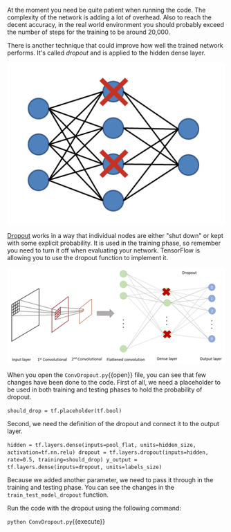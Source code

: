At the moment you need be quite patient when running the code. The complexity of the network is adding a lot of overhead. Also to reach the decent accuracy, in the real world environment you should probably exceed the number of steps for the training to be around 20,000.

There is another technique that could improve how well the trained network performs. It's called *dropout* and is applied to the hidden dense layer.

<img src="tensorflow/assets/dropout.png" alt="Dropout">

[Dropout](https://en.wikipedia.org/wiki/Convolutional_neural_network#Dropout) works in a way that individual nodes are either "shut down" or kept with some explicit probability. It is used in the training phase, so remember you need to turn it off when evaluating your network. TensorFlow is allowing you to use the dropout function to implement it.

![Network with dropout](assets/images/dropout-layer.png)

When you open the `ConvDropout.py`{{open}} file, you can see that few changes have been done to the code. First of all, we need a placeholder to be used in both training and testing phases to hold the probability of dropout.

`should_drop = tf.placeholder(tf.bool)`

Second, we need the definition of the dropout and connect it to the output layer.

`hidden = tf.layers.dense(inputs=pool_flat,
  units=hidden_size, activation=tf.nn.relu)
dropout = tf.layers.dropout(inputs=hidden,
  rate=0.5, training=should_drop)
y_output = tf.layers.dense(inputs=dropout,
  units=labels_size)`

Because we added another parameter, we need to pass it through in the training and testing phase. You can see the changes in the `train_test_model_dropout` function.

Run the code with the dropout using the following command:

`python ConvDropout.py`{{execute}}

